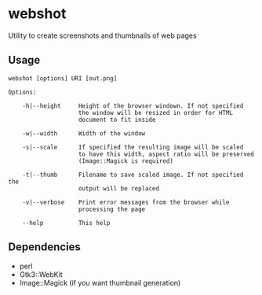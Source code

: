 webshot
=======

Utility to create screenshots and thumbnails of web pages

Usage 
-----

    webshot [options] URI [out.png]

    Options: 

        -h|--height     Height of the browser windown. If not specified
                        the window will be resized in order for HTML
                        document to fit inside

        -w|--width      Width of the window

        -s|--scale      If specified the resulting image will be scaled
                        to have this width, aspect ratio will be preserved
                        (Image::Magick is required)

        -t|--thumb      Filename to save scaled image. If not specified the 
                        output will be replaced

        -v|--verbose    Print error messages from the browser while 
                        processing the page

        --help          This help


Dependencies
------------

- perl
- Gtk3::WebKit
- Image::Magick (if you want thumbnail generation)
